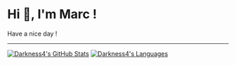 # Hi 👋, I'm Marc !

Have a nice day !

---

[![Darkness4's GitHub Stats](https://github-readme-stats.vercel.app/api?username=Darkness4&show_icons=true&theme=dark)](https://github.com/anuraghazra/github-readme-stats)
[![Darkness4's Languages](https://github-readme-stats.vercel.app/api/top-langs/?username=Darkness4&layout=compact&langs_count=8&show_icons=true&theme=dark)](https://github.com/anuraghazra/github-readme-stats)
